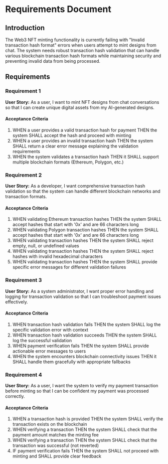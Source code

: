 # Requirements Document

## Introduction

The Web3 NFT minting functionality is currently failing with "Invalid transaction hash format" errors when users attempt to mint designs from chat. The system needs robust transaction hash validation that can handle various blockchain transaction hash formats while maintaining security and preventing invalid data from being processed.

## Requirements

### Requirement 1

**User Story:** As a user, I want to mint NFT designs from chat conversations so that I can create unique digital assets from my AI-generated designs.

#### Acceptance Criteria

1. WHEN a user provides a valid transaction hash for payment THEN the system SHALL accept the hash and proceed with minting
2. WHEN a user provides an invalid transaction hash THEN the system SHALL return a clear error message explaining the validation requirements
3. WHEN the system validates a transaction hash THEN it SHALL support multiple blockchain formats (Ethereum, Polygon, etc.)

### Requirement 2

**User Story:** As a developer, I want comprehensive transaction hash validation so that the system can handle different blockchain networks and transaction formats.

#### Acceptance Criteria

1. WHEN validating Ethereum transaction hashes THEN the system SHALL accept hashes that start with '0x' and are 66 characters long
2. WHEN validating Polygon transaction hashes THEN the system SHALL accept hashes that start with '0x' and are 66 characters long
3. WHEN validating transaction hashes THEN the system SHALL reject empty, null, or undefined values
4. WHEN validating transaction hashes THEN the system SHALL reject hashes with invalid hexadecimal characters
5. WHEN validating transaction hashes THEN the system SHALL provide specific error messages for different validation failures

### Requirement 3

**User Story:** As a system administrator, I want proper error handling and logging for transaction validation so that I can troubleshoot payment issues effectively.

#### Acceptance Criteria

1. WHEN transaction hash validation fails THEN the system SHALL log the specific validation error with context
2. WHEN transaction hash validation succeeds THEN the system SHALL log the successful validation
3. WHEN payment verification fails THEN the system SHALL provide actionable error messages to users
4. WHEN the system encounters blockchain connectivity issues THEN it SHALL handle them gracefully with appropriate fallbacks

### Requirement 4

**User Story:** As a user, I want the system to verify my payment transaction before minting so that I can be confident my payment was processed correctly.

#### Acceptance Criteria

1. WHEN a transaction hash is provided THEN the system SHALL verify the transaction exists on the blockchain
2. WHEN verifying a transaction THEN the system SHALL check that the payment amount matches the minting fee
3. WHEN verifying a transaction THEN the system SHALL check that the transaction was successful (not reverted)
4. IF payment verification fails THEN the system SHALL not proceed with minting and SHALL provide clear feedback